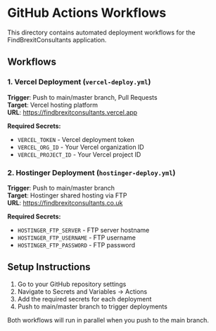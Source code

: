 # GitHub Actions Workflows

This directory contains automated deployment workflows for the FindBrexitConsultants application.

## Workflows

### 1. Vercel Deployment (`vercel-deploy.yml`)

**Trigger**: Push to main/master branch, Pull Requests  
**Target**: Vercel hosting platform  
**URL**: https://findbrexitconsultants.vercel.app

**Required Secrets:**
- `VERCEL_TOKEN` - Vercel deployment token
- `VERCEL_ORG_ID` - Your Vercel organization ID
- `VERCEL_PROJECT_ID` - Your Vercel project ID

### 2. Hostinger Deployment (`hostinger-deploy.yml`)

**Trigger**: Push to main/master branch  
**Target**: Hostinger shared hosting via FTP  
**URL**: https://findbrexitconsultants.co.uk

**Required Secrets:**
- `HOSTINGER_FTP_SERVER` - FTP server hostname
- `HOSTINGER_FTP_USERNAME` - FTP username
- `HOSTINGER_FTP_PASSWORD` - FTP password

## Setup Instructions

1. Go to your GitHub repository settings
2. Navigate to Secrets and Variables → Actions
3. Add the required secrets for each deployment
4. Push to main/master branch to trigger deployments

Both workflows will run in parallel when you push to the main branch.

